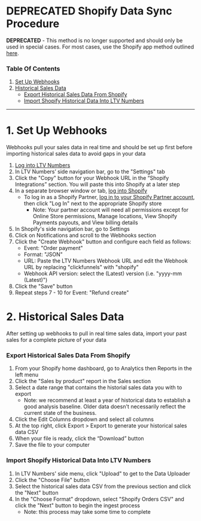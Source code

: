 # **DEPRECATED** Shopify Data Sync Procedure

**DEPRECATED** - This method is no longer supported and should only be used in special cases. For most cases, use the Shopify app method outlined [here](https://docs.ltvnumbers.com/shopify).

### Table Of Contents

1. [Set Up Webhooks](https://docs.ltvnumbers.com/shopify-deprecated#1-set-up-webhooks)
3. [Historical Sales Data](https://docs.ltvnumbers.com/shopify-deprecated#2-historical-sales-data)
    - [Export Historical Sales Data From Shopify](https://docs.ltvnumbers.com/shopify-deprecated#export-historical-sales-data-from-shopify)
    - [Import Shopify Historical Data Into LTV Numbers](https://docs.ltvnumbers.com/shopify-deprecated#import-shopify-historical-data-into-ltv-numbers)

---

# 1. Set Up Webhooks

Webhooks pull your sales data in real time and should be set up first before importing historical sales data to avoid gaps in your data

1. <a href="https://app.ltvnumbers.com" target="_blank">Log into LTV Numbers</a>
2. In LTV Numbers’ side navigation bar, go to the "Settings" tab 
3. Click the "Copy" button for your Webhook URL in the “Shopify Integrations” section. You will paste this into Shopify at a later step
4. In a separate browser window or tab, <a href="https://accounts.shopify.com/store-login" target="_blank">log into Shopify</a>
    - To log in as a Shopify Partner, <a href="https://partners.shopify.com/organizations" target="_blank">log in to your Shopify Partner account</a>, then click "Log In" next to the appropriate Shopify store 
        - Note: Your partner account will need all permissions except for Online Store permissions, Manage locations, View Shopify Payments payouts, and View billing details
6. In Shopify's side navigation bar, go to Settings
7. Click on Notifications and scroll to the Webhooks section
8. Click the "Create Webhook" button and configure each field as follows:
    - Event: "Order payment"
    - Format: "JSON"
    - URL: Paste the LTV Numbers Webhook URL and edit the Webhook URL by replacing "clickfunnels" with "shopify"
    - Webhook API version: select the (Latest) version (i.e. "yyyy-mm (Latest)")
10. Click the "Save" button
11. Repeat steps 7 - 10 for Event: "Refund create"


# 2. Historical Sales Data

After setting up webhooks to pull in real time sales data, import your past sales for a complete picture of your data

### Export Historical Sales Data From Shopify

1. From your Shopify home dashboard, go to Analytics then Reports in the left menu
2. Click the "Sales by product" report in the Sales section
3. Select a date range that contains the historial sales data you with to export
    - Note: we recommend at least a year of historical data to establish a good analysis baseline. Older data doesn't necessarily reflect the current state of the business.
4. Click the Edit Columns dropdown and select all columns
5. At the top right, click Export > Export to generate your historical sales data CSV
6. When your file is ready, click the “Download” button
7. Save the file to your computer

### Import Shopify Historical Data Into LTV Numbers

1. In LTV Numbers' side menu, click "Upload" to get to the Data Uploader
2. Click the "Choose File" button
3. Select the historical sales data CSV from the previous section and click the "Next" button
4. In the "Choose Format" dropdown, select "Shopify Orders CSV" and click the "Next" button to begin the ingest process
    - Note: this process may take some time to complete
